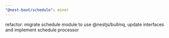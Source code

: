 ```yaml
---
"@nest-boot/schedule": minor
---
```


refactor: migrate schedule module to use @nestjs/bullmq, update interfaces and implement schedule processor
